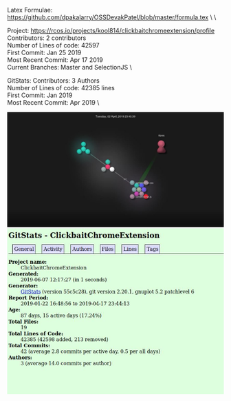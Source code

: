 
Latex Formulae: https://github.com/dpakalarry/OSSDevakPatel/blob/master/formula.tex \ \

Project: https://rcos.io/projects/kool814/clickbaitchromeextension/profile \
Contributors: 2 contributors \
Number of Lines of code: 42597 \
First Commit: Jan 25 2019 \
Most Recent Commit: Apr 17 2019 \
Current Branches: Master and SelectionJS \

GitStats: 
Contributors: 3 Authors \
Number of Lines of code: 42385 lines \
First Commit: Jan 2019 \
Most Recent Commit: Apr 2019 \

![Gource Screenshot](images/Gource.JPG)
![Gitstats Screenshot](images/gitstats.JPG)
